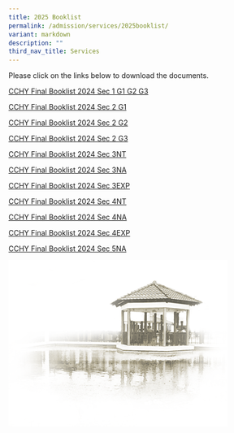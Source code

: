 ```yaml
---
title: 2025 Booklist
permalink: /admission/services/2025booklist/
variant: markdown
description: ""
third_nav_title: Services
---
```

Please click on the links below to download the documents.

[CCHY Final Booklist 2024 Sec 1 G1 G2 G3](/files/Admission/Services/Booklist/Booklist_2024_CCHY_S1.pdf)

[CCHY Final Booklist 2024 Sec 2 G1](/files/Admission/Services/Booklist/cchy%20final%20booklist%202024%20s2%20g1.pdf)

[CCHY Final Booklist 2024 Sec 2 G2](/files/Admission/Services/Booklist/cchy%20final%20booklist%202024%20s2%20g2.pdf)

[CCHY Final Booklist 2024 Sec 2 G3](/files/Admission/Services/Booklist/cchy%20final%20booklist%202024%20s2%20g3.pdf)

[CCHY Final Booklist 2024 Sec 3NT](/files/Admission/Services/Booklist/CCHY_Final_Booklist_2024_S3_N_T_.pdf)

[CCHY Final Booklist 2024 Sec 3NA](/files/Admission/Services/Booklist/CCHY_Final_Booklist_2024_S3_N_A_.pdf)

[CCHY Final Booklist 2024 Sec 3EXP](/files/Admission/Services/Booklist/CCHY_Final_Booklist_2024_S3_Exp.pdf)

[CCHY Final Booklist 2024 Sec 4NT](/files/Admission/Services/Booklist/CCHY_Final_Booklist_2024_S4_N_T_.pdf)

[CCHY Final Booklist 2024 Sec 4NA](/files/Admission/Services/Booklist/CCHY_Final_Booklist_2024_S4_N_A_.pdf)

[CCHY Final Booklist 2024 Sec 4EXP](/files/Admission/Services/Booklist/CCHY_Final_Booklist_2024_S4_Exp.pdf)

[CCHY Final Booklist 2024 Sec 5NA](/files/Admission/Services/Booklist/CCHY_Final_Booklist_2024_S5_N_A_.pdf)


![](https://raw.githubusercontent.com/isomerpages/moe-chungchenghighyis/staging/images/pavilion.png)